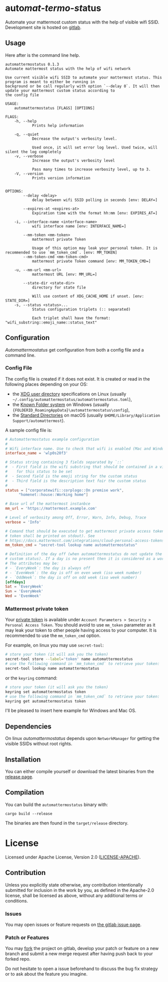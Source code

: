 # auto*mat-termo-st*atus
Automate your mattermost custom status with the help of visible wifi SSID.
Development site is hosted on [gitlab](https://gitlab.com/matclab/automattermostatus).

## Usage
Here after is the command line help.
<!-- `$ target/debug/automattermostatus --help` as text -->
```text
automattermostatus 0.1.3
Automate mattermost status with the help of wifi network

Use current visible wifi SSID to automate your mattermost status. This program is meant to either be running in
background or be call regularly with option `--delay 0`. It will then update your mattermost custom status according to
the config file

USAGE:
    automattermostatus [FLAGS] [OPTIONS]

FLAGS:
    -h, --help       
            Prints help information

    -q, --quiet      
            Decrease the output's verbosity level.
            
            Used once, it will set error log level. Used twice, will silent the log completely
    -v, --verbose    
            Increase the output's verbosity level
            
            Pass many times to increase verbosity level, up to 3.
    -V, --version    
            Prints version information


OPTIONS:
        --delay <delay>                      
            delay between wifi SSID polling in seconds [env: DELAY=]

        --expires-at <expires-at>            
            Expiration time with the format hh:mm [env: EXPIRES_AT=]

    -i, --interface-name <interface-name>    
            wifi interface name [env: INTERFACE_NAME=]

        --mm-token <mm-token>                
            mattermost private Token
            
            Usage of this option may leak your personal token. It is recommended to use `mm_token_cmd`. [env: MM_TOKEN]
        --mm-token-cmd <mm-token-cmd>        
            mattermost private Token command [env: MM_TOKEN_CMD=]

    -u, --mm-url <mm-url>                    
            mattermost URL [env: MM_URL=]

        --state-dir <state-dir>              
            directory for state file
            
            Will use content of XDG_CACHE_HOME if unset. [env: STATE_DIR=]
    -s, --status <status>...                 
            Status configuration triplets (:: separated)
            
            Each triplet shall have the format: "wifi_substring::emoji_name::status_text"
```
## Configuration
*Automattermostatus* get configuration from both a config file and a command
line.

### Config File
The config file is created if it does not exist.  It is created or read in the following places depending on your OS:
-    the [XDG user directory](https://www.freedesktop.org/wiki/Software/xdg-user-dirs/) specifications on Linux (usually `~/.config/automattermostatus/automattermostatus.toml`),
-    the [Known Folder system](https://msdn.microsoft.com/en-us/library/windows/desktop/dd378457.aspx) on Windows (usually `{FOLDERID_RoamingAppData}\automattermostatus\config`),
-    the [Standard Directories](https://developer.apple.com/library/content/documentation/FileManagement/Conceptual/FileSystemProgrammingGuide/FileSystemOverview/FileSystemOverview.html#//apple_ref/doc/uid/TP40010672-CH2-SW6) on macOS (usually `$HOME/Library/Application Support/automattermost`).

A sample config file is:

<!-- `$ cat config.toml.example` as toml -->
```toml
# Automattermostatus example configuration
#
# Wifi interface name. Use to check that wifi is enabled (Mac and Windows)
interface_name = 'wlp0s20f3'

# Status string containing 3 fields separated by `::`
#  - First field is the wifi substring that should be contained in a visible SSID
#    for this status to be set
#  - Second field is the emoji string for the custom status
#  - Third field is the description text foir the custom status
#
status = ["corporatewifi::corplogo::On premise work",
	  "homenet::house::Working home"]

# Base url of the mattermost instanbce
mm_url = 'https://mattermost.example.com'

# Level of verbosity among Off, Error, Warn, Info, Debug, Trace
verbose = 'Info'

# Comand that should be executed to get mattermost private access token (the
# token shall be printed on stdout). See
# https://docs.mattermost.com/integrations/cloud-personal-access-tokens.html#creating-a-personal-access-token.
mm_token_cmd = "secret-tool lookup name automattermostatus"

# Definition of the day off (when automattermostatus do not update the user
# custom status). If a day is no present then it is considered as a workday.
# The attributes may be:
# - `EveryWeek`: the day is always off
# - `EvenWeek`: the day is off on even week (iso week number)
# - `OddWeek`: the day is off on odd week (iso week number)
[offdays]
Sat = 'EveryWeek'
Sun = 'EveryWeek'
Wed = 'EvenWeek'
```

### Mattermost private token
Your [private
token](https://docs.mattermost.com/integrations/cloud-personal-access-tokens.html#creating-a-personal-access-token)
is available under `Account Parameters > Security > Personal Access Token`.
You should avoid to use `mm_token` parameter as it may leak your token to
other people having access to your computer. It is recommended to use the
`mm_token_cmd` option. 

For example, on linux you may use `secret-tool`:
```sh
# store your token (it will ask you the token)
secret-tool store --label='token' name automattermostatus
# use the following command in `mm_token_cmd` to retrieve your token:
secret-tool lookup name automattermostatus
```
or the `keyring` command:
```sh
# store your token (it will ask you the token)
keyring set automattermostatus token
# use the following command in `mm_token_cmd` to retrieve your token:
keyring get automattermostatus token
```

I'll be pleased to insert here example for Windows and Mac OS. 

## Dependencies
On linux *automattermostatus* depends upon `NetworkManager` for getting the
visible SSIDs without root rights.

## Installation
You can either compile yourself or download the latest binaries from the
[release page](https://gitlab.com/matclab/automattermostatus/-/releases).

## Compilation

You can build the `automattermostatus` binary with:
```
cargo build --release
```
The binaries are then found in the `target/release` directory.

# License

Licensed under Apache License, Version 2.0 ([LICENSE-APACHE](https://www.apache.org/licenses/LICENSE-2.0)).

## Contribution

Unless you explicitly state otherwise, any contribution intentionally
submitted for inclusion in the work by you, as defined in the Apache-2.0
license, shall be licensed as above, without any additional terms or
conditions.

### Issues
You may open issues or feature requests on [the gitlab issue
page](https://gitlab.com/matclab/automattermostatus/-/issues).

### Patch or Features
You may [fork](https://gitlab.com/matclab/automattermostatus/-/forks/new) the
project on gitlab, develop your patch or feature on a new branch and submit a
new merge request after having push back to your forked repo.

Do not hesitate to open a issue beforehand to discuss the bug fix strategy or
to ask about the feature you imagine.
